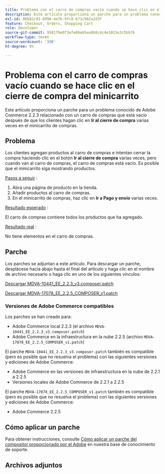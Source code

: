 ```yaml
---
title: Problema con el carro de compras vacío cuando se hace clic en el cierre de compra del minicarrito
description: Este artículo proporciona un parche para un problema conocido de Adobe Commerce 2.2.3 relacionado con un carro de compras que está vacío después de que los clientes hagan clic varias veces en **Ir al cierre de compra** en el minicarrito de compras.
exl-id: 06b82c91-8998-4e7b-9fc0-671c9b2a2d3f
feature: Checkout, Orders, Shopping Cart
role: Developer
source-git-commit: 958179e0f3efe08e65ea8b0c4c4e1015e3c5bb76
workflow-type: tm+mt
source-wordcount: '330'
ht-degree: 0%

---
```


# Problema con el carro de compras vacío cuando se hace clic en el cierre de compra del minicarrito

Este artículo proporciona un parche para un problema conocido de Adobe Commerce 2.2.3 relacionado con un carro de compras que está vacío después de que los clientes hagan clic en **Ir al cierre de compra** varias veces en el minicarrito de compras.

## Problema

Los clientes agregan productos al carro de compras e intentan cerrar la compra haciendo clic en el botón **Ir al cierre de compra** varias veces, pero cuando van al carro de compras, el carro de compras está vacío. Es posible que el minicarrito siga mostrando productos.

<u>Pasos a seguir</u> :

1. Abra una página de producto en la tienda.
1. Añadir productos al carro de compras.
1. En el minicarrito de compras, haz clic en **Ir a Pago y envío** varias veces.

<u>Resultado esperado</u> :

El carro de compras contiene todos los productos que ha agregado.

<u>Resultado real</u> :

No tiene elementos en el carro de compras.

## Parche

Los parches se adjuntan a este artículo. Para descargar un parche, desplácese hacia abajo hasta el final del artículo y haga clic en el nombre de archivo necesario o haga clic en uno de los siguientes vínculos:

[Descargar MDVA-10441\_EE\_2.2.3\_v3.composer.patch](assets/MDVA-10441_EE_2.2.3_v3.composer.patch.zip)

[Descargar MDVA-17078\_EE\_2.2.5\_COMPOSER\_v1.patch](assets/MDVA-17078_EE_2.2.5_COMPOSER_v1.patch.zip)

### Versiones de Adobe Commerce compatibles

Los parches se han creado para:

* Adobe Commerce local 2.2.3 (el archivo `MDVA-10441_EE_2.2.3_v3.composer.patch`)
* Adobe Commerce en la infraestructura en la nube 2.2.5 (archivo `MDVA-17078_EE_2.2.5_COMPOSER_v1.patch`)

El parche `MDVA-10441_EE_2.2.3_v3.composer.patch` también es compatible (pero es posible que no resuelva el problema) con las siguientes versiones y ediciones de Adobe Commerce:

* Adobe Commerce en las versiones de infraestructura en la nube de 2.2.1 a 2.2.5
* Versiones locales de Adobe Commerce de 2.2.1 a 2.2.5

El parche `MDVA-17078_EE_2.2.5_COMPOSER_v1.patch` también es compatible (pero es posible que no resuelva el problema) con las siguientes versiones y ediciones de Adobe Commerce:

* Adobe Commerce 2.2.5

## Cómo aplicar un parche

Para obtener instrucciones, consulte [Cómo aplicar un parche del compositor proporcionado por el Adobe](/help/how-to/general/how-to-apply-a-composer-patch-provided-by-magento.md) en nuestra base de conocimiento de soporte.

## Archivos adjuntos
